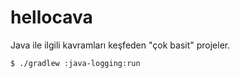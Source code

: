 # hellocava

Java ile ilgili kavramları keşfeden "çok basit" projeler.

```sh
$ ./gradlew :java-logging:run
```